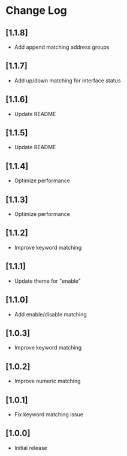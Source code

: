 # Change Log
## [1.1.8]

- Add append matching address groups

## [1.1.7]

- Add up/down matching for interface status

## [1.1.6]

- Update README

## [1.1.5]

- Update README

## [1.1.4]

- Optimize performance

## [1.1.3]

- Optimize performance

## [1.1.2]

- Improve keyword matching

## [1.1.1]

- Update theme for "enable"

## [1.1.0]

- Add enable/disable matching

## [1.0.3]

- Improve keyword matching

## [1.0.2]

- Improve numeric matching

## [1.0.1]

- Fix keyword matching issue

## [1.0.0]

- Initial release
